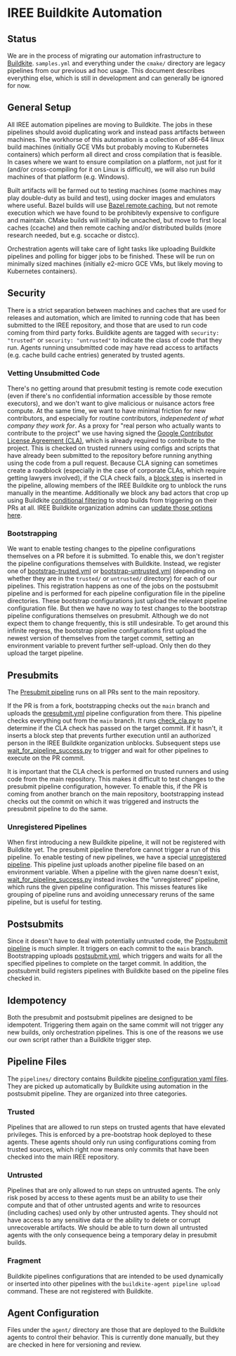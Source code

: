 # IREE Buildkite Automation

## Status

We are in the process of migrating our automation infrastructure to
[Buildkite](https://buildkite.com). `samples.yml` and everything under the
`cmake/` directory are legacy pipelines from our previous ad hoc usage. This
document describes everything else, which is still in development and can
generally be ignored for now.

## General Setup

All IREE automation pipelines are moving to Buildkite. The jobs in these
pipelines should avoid duplicating work and instead pass artifacts between
machines. The workhorse of this automation is a collection of x86-64 linux build
machines (initially GCE VMs but probably moving to Kubernetes containers) which
perform all direct and cross compilation that is feasible. In cases where we
want to ensure compilation on a platform, not just for it (and/or
cross-compiling for it on Linux is difficult), we will also run build machines
of that platform (e.g. Windows).

Built artifacts will be farmed out to testing machines (some machines may play
double-duty as build and test), using docker images and emulators where useful.
Bazel builds will use
[Bazel remote caching](https://bazel.build/docs/remote-caching), but not remote
execution which we have found to be prohibitevly expensive to configure and
maintain. CMake builds will initially be uncached, but move to first local
caches (ccache) and then remote caching and/or distributed builds (more research
needed, but e.g. sccache or distcc).

Orchestration agents will take care of light tasks like uploading Buildkite
pipelines and polling for bigger jobs to be finished. These will be run on
minimally sized machines (initially e2-micro GCE VMs, but likely moving to
Kubernetes containers).

## Security

There is a strict separation between machines and caches that are used for
releases and automation, which are limited to running code that has been
submitted to the IREE repository, and those that are used to run code coming
from third party forks. Buildkite agents are tagged with `security: "trusted"`
or `security: "untrusted"` to indicate the class of code that they run. Agents
running unsubmitted code may have read access to artifacts (e.g. cache build
cache entries) generated by trusted agents.

### Vetting Unsubmitted Code

There's no getting around that presubmit testing is remote code execution (even
if there's no confidential information accessible by those remote executors),
and we don't want to give malicious or nuisance actors free compute. At the same
time, we want to have minimal friction for new contributors, and especially for
routine contributors, *indepenedent of what company they work for*. As a proxy
for "real person who actually wants to contribute to the project" we use having
signed the
[Google Contributor License Agreement (CLA)](https://cla.developers.google.com),
which is already required to contribute to the project. This is checked on
trusted runners using configs and scripts that have already been submitted to
the repository before running anything using the code from a pull request.
Because CLA signing can sometimes create a roadblock (especially in the case of
corporate CLAs, which require getting lawyers involved), if the CLA check fails,
a [block step](https://buildkite.com/docs/pipelines/block-step) is inserted in
the pipeline, allowing members of the IREE Buildkite org to unblock the runs
manually in the meantime. Additionally we block any bad actors that crop up
using Buildkite
[conditional filtering](https://buildkite.com/docs/pipelines/conditionals#conditionals-in-pipelines)
to stop builds from triggering on their PRs at all. IREE Buildkite organization
admins can
[update those options here](https://buildkite.com/iree/presubmit/settings/repository#:~:text=Filter%20builds%20using%20a%20conditional).

### Bootstrapping

We want to enable testing changes to the pipeline configurations themselves on a
PR before it is submitted. To enable this, we don't register the pipeline
configurations themselves with Buildkite. Instead, we register one of
[bootstrap-trusted.yml](pipelines/fragment/bootstrap-trusted.yml) or
[bootstrap-untrusted.yml](pipelines/fragment/bootstrap-untrusted.yml) (depending
on whether they are in the `trusted/` or `untrusted/` directory) for each of our
pipelines. This registration happens as one of the jobs on the postsubmit
pipeline and is performed for each pipeline configuration file in the pipeline
directories. These bootstrap configurations just upload the relevant pipeline
configuration file. But then we have no way to test changes to the bootstrap
pipeline configurations themselves on presubmit. Although we do not expect them
to change frequently, this is still undesirable. To get around this infinite
regress, the bootstrap pipeline configurations first upload the newest version
of themselves from the target commit, setting an environment variable to prevent
further self-upload. Only then do they upload the target pipeline.

## Presubmits

The [Presubmit pipeline](https://buildkite.com/iree/presubmit) runs on all PRs
sent to the main repository.

If the PR is from a fork, bootstrapping checks out the `main` branch and uploads
the [presubmit.yml](pipelines/trusted/presubmit.yml) pipeline configuration from
there. This pipeline checks everything out from the `main` branch. It runs
[check_cla.py](scripts/check_cla.py) to determine if the CLA check has passed on
the target commit. If it hasn't, it inserts a block step that prevents further
execution until an authorized person in the IREE Buildkite organization
unblocks. Subsequent steps use
[wait_for_pipeline_success.py](scripts/wait_for_pipeline_success.py) to trigger
and wait for other pipelines to execute on the PR commit.

It is important that the CLA check is performed on trusted runners and using
code from the main repository. This makes it difficult to test changes to the
presubmit pipeline configuration, however. To enable this, if the PR is coming
from another branch on the main repository, bootstrapping instead checks out the
commit on which it was triggered and instructs the presubmit pipeline to do the
same.

### Unregistered Pipelines

When first introducing a new Buildkite pipeline, it will not be registered with
Buildkite yet. The presubmit pipeline therefore cannot trigger a run of this
pipeline. To enable testing of new pipelines, we have a special
[unregistered pipeline](https://buildkite.com/iree/unregistered). This pipeline
just uploads another pipeline file based on an environment variable. When a
pipeline with the given name doesn't exist,
[wait_for_pipeline_success.py](scripts/wait_for_pipeline_success.py) instead
invokes the "unregistered" pipeline, which runs the given pipeline
configuration. This misses features like grouping of pipeline runs and avoiding
unnecessary reruns of the same pipeline, but is useful for testing.

## Postsubmits

Since it doesn't have to deal with potentially untrusted code, the
[Postsubmit pipeline](https://buildkite.com/iree/postsubmit) is much simpler. It
triggers on each commit to the `main` branch. Bootstrapping uploads
[postsubmit.yml](pipelines/trusted/postsubmit.yml), which triggers and waits for
all the specified pipelines to complete on the target commit. In addition, the
postsubmit build registers pipelines with Buildkite based on the pipeline files
checked in.

## Idempotency

Both the presubmit and postsubmit pipelines are designed to be idempotent.
Triggering them again on the same commit will not trigger any new builds, only
orchestration pipelines. This is one of the reasons we use our own script rather
than a Buildkite trigger step.


## Pipeline Files

The `pipelines/` directory contains Buildkite
[pipeline configuration yaml files](https://buildkite.com/docs/pipelines). They
are picked up automatically by Buildkite using automation in the postsubmit
pipeline. They are organized into three categories.

### Trusted

Pipelines that are allowed to run steps on trusted agents that have elevated
privileges. This is enforced by a pre-bootstrap hook deployed to these agents.
These agents should only run using configurations coming from trusted sources,
which right now means only commits that have been checked into the main IREE
repository.

### Untrusted

Pipelines that are only allowed to run steps on untrusted agents. The only risk
posed by access to these agents must be an ability to use their compute and
that of other untrusted agents and write to resources (including caches) used
only by other untrusted agents. They should not have access to any sensitive
data or the ability to delete or corrupt unrecoverable artifacts. We should be
able to turn down all untrusted agents with the only consequence being a
temporary delay in presubmit builds.

### Fragment

Buildkite pipelines configurations that are intended to be used dynamically or
inserted into other pipelines with the `buildkite-agent pipeline upload`
command. These are not registered with Buildkite.

## Agent Configuration

Files under the `agent/` directory are those that are deployed to the Buildkite
agents to control their behavior. This is currently done manually, but they are
checked in here for versioning and review.
